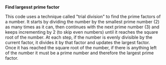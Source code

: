 **Find largesst prime factor**

This code uses a technique called "trial division" to find the prime factors of a number. It starts by dividing the number by the smallest prime number (2) as many times as it can, then continues with the next prime number (3) and keeps incrementing by 2 (to skip even numbers) until it reaches the square root of the number. At each step, if the number is evenly divisible by the current factor, it divides it by that factor and updates the largest factor. Once it has reached the square root of the number, if there is anything left of the number it must be a prime number and therefore the largest prime factor.
